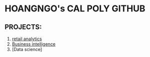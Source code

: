 # HOANGNGO's CAL POLY GITHUB
## PROJECTS:

1. [retail analytics](https://github.com/hoangngo24/HOANGNGO/blob/main/HoangNgo's_Project_5_6%2C_warmup_3100_ulta_quartiles.ipynb)
2. [Business intelligence](https://github.com/hoangngo24/HOANGNGO/blob/main/Business%20Analyze%20with%20Selecting%20Graps.xlsx)
4. [Data science]
